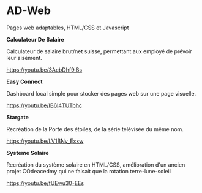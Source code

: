 # AD-Web
Pages web adaptables, HTML/CSS et Javascript

**Calculateur De Salaire**

Calculateur de salaire brut/net suisse, permettant aux employé de prévoir leur aisément.

https://youtu.be/3AcbDhf9iBs


**Easy Connect**

Dashboard local simple pour stocker des pages web sur une page visuelle.

https://youtu.be/IB6I4TUTphc


**Stargate**

Recréation de la Porte des étoiles, de la série télévisée du même nom.

https://youtu.be/LV1BNv_Exxw


**Systeme Solaire**

Recréation du système solaire en HTML/CSS, amélioration d'un ancien projet COdeacedmy qui ne faisait que la rotation terre-lune-soleil

https://youtu.be/fUEwu30-EEs

